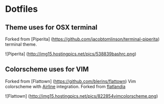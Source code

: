 # Dotfiles

## Theme uses for OSX terminal 
Forked from  [Piperita] (https://github.com/jacobtomlinson/terminal-piperita) terminal theme. 

![Piperita] (http://img15.hostingpics.net/pics/538839bashrc.png)

## Colorscheme uses for VIM

Forked from [Flattown] (https://github.com/blerins/flattown) Vim colorscheme with [Airline](https://github.com/bling/vim-airline) integration. Forked from [flatlandia](https://github.com/jordwalke/flatlandia)

![Flattown] (http://img15.hostingpics.net/pics/822854vimcolorscheme.png)

